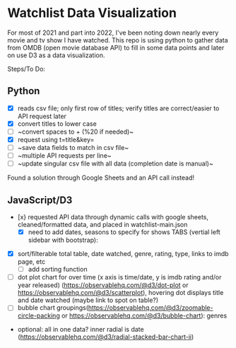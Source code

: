 # Watchlist Data Visualization

For most of 2021 and part into 2022, I've been noting down nearly every movie and tv show I have watched. This repo is using python to gather data from OMDB (open movie database API) to fill in some data points and later on use D3 as a data visualization. 

Steps/To Do:

## Python
- [x] reads csv file; only first row of titles; verify titles are correct/easier to API request later 
- [x] convert titles to lower case
- [ ] ~convert spaces to + (%20 if needed)~
- [x] request using t=title&key= 
- [ ] ~save data fields to match in csv file~
- [ ] ~multiple API requests per line~
- [ ] ~update singular csv file with all data (completion date is manual)~

Found a solution through Google Sheets and an API call instead!

## JavaScript/D3
- [x} requested API data through dynamic calls with google sheets, cleaned/formatted data, and placed in watchlist-main.json
  - [x] need to add dates, seasons to specify for shows
TABS (vertial left sidebar with bootstrap):
- [x] sort/filterable total table, date watched, genre, rating, type, links to imdb page, etc
  - [ ] add sorting function
- [ ] dot plot chart for over time (x axis is time/date, y is imdb rating and/or year released) (https://observablehq.com/@d3/dot-plot or https://observablehq.com/@d3/scatterplot), hovering dot displays title and date watched (maybe link to spot on table?)
- [ ] bubble chart groupings(https://observablehq.com/@d3/zoomable-circle-packing or https://observablehq.com/@d3/bubble-chart): genres
- optional: all in one data? inner radial is date (https://observablehq.com/@d3/radial-stacked-bar-chart-ii)